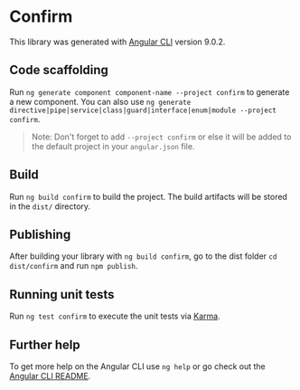 # Confirm

This library was generated with [Angular CLI](https://github.com/angular/angular-cli) version 9.0.2.

## Code scaffolding

Run `ng generate component component-name --project confirm` to generate a new component. You can also use `ng generate directive|pipe|service|class|guard|interface|enum|module --project confirm`.
> Note: Don't forget to add `--project confirm` or else it will be added to the default project in your `angular.json` file. 

## Build

Run `ng build confirm` to build the project. The build artifacts will be stored in the `dist/` directory.

## Publishing

After building your library with `ng build confirm`, go to the dist folder `cd dist/confirm` and run `npm publish`.

## Running unit tests

Run `ng test confirm` to execute the unit tests via [Karma](https://karma-runner.github.io).

## Further help

To get more help on the Angular CLI use `ng help` or go check out the [Angular CLI README](https://github.com/angular/angular-cli/blob/master/README.md).
